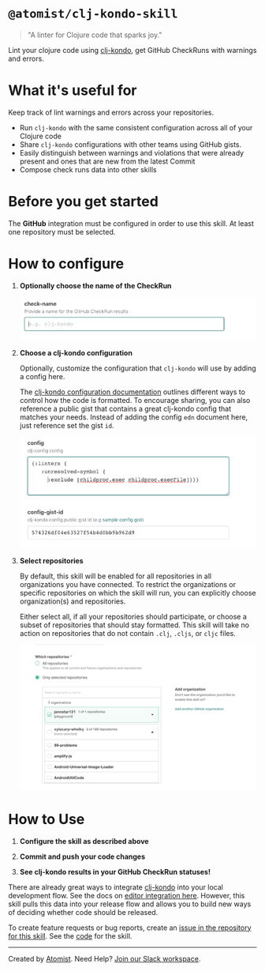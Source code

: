 # `@atomist/clj-kondo-skill`

<!---atomist-skill-readme:start--->

> "A linter for Clojure code that sparks joy."

Lint your clojure code using [clj-kondo][clj-kondo], get GitHub CheckRuns with warnings and errors.
  
# What it's useful for

Keep track of lint warnings and errors across your repositories.

* Run `clj-kondo` with the same consistent configuration across all of your Clojure code
* Share `clj-kondo` configurations with other teams using GitHub gists.
* Easily distinguish between warnings and violations that were already present and ones that are new from the latest Commit
* Compose check runs data into other skills 

# Before you get started

The **GitHub** integration must be configured in order to use this skill. 
At least one repository must be selected. 

# How to configure

1.  **Optionally choose the name of the CheckRun**

    ![check-name](docs/images/check-name.png)
    
2.  **Choose a clj-kondo configuration**

    Optionally, customize the configuration that `clj-kondo` will use by adding a config here. 

    The [clj-kondo configuration documentation][configuration] outlines different ways to control how the code
    is formatted.  To encourage sharing, you can also reference a public gist that contains a great
    clj-kondo config that matches your needs.  Instead of adding the config `edn` document here, just reference set
    the gist `id`.
    
    ![config](docs/images/config.png)
                        
3.  **Select repositories**

    By default, this skill will be enabled for all repositories in all organizations you have connected. To restrict 
    the organizations or specific repositories on which the skill will run, you can explicitly 
    choose organization(s) and repositories.

    Either select all, if all your repositories should participate, or choose a subset of repositories that should 
    stay formatted.  This skill will take no action on repositories that do not contain `.clj`, `.cljs`, or `cljc` files.
    
    ![repo-filter](docs/images/repo-filter.png)    

# How to Use

1. **Configure the skill as described above**

1. **Commit and push your code changes** 

1. **See clj-kondo results in your GitHub CheckRun statuses!**

There are already great ways to integrate [clj-kondo][clj-kondo] into your local development flow.  See the docs on
[editor integration here][editor-integration].  However, this skill pulls this data into your release flow and allows
you to build new ways of deciding whether code should be released.

To create feature requests or bug reports, create an [issue in the repository for this skill](https://github.com/atomist-skills/cljfmt-skill/issues). 
See the [code](https://github.com/atomist-skills/cljfmt-skill) for the skill.

[clj-kondo]: https://github.com/borkdude/clj-kondo
[configuration]: https://github.com/borkdude/clj-kondo/blob/master/doc/config.md
[editor-integration]: https://github.com/borkdude/clj-kondo/blob/master/doc/editor-integration.md

<!---atomist-skill-readme:end--->

---

Created by [Atomist][atomist].
Need Help?  [Join our Slack workspace][slack].

[atomist]: https://atomist.com/ (Atomist - How Teams Deliver Software)
[slack]: https://join.atomist.com/ (Atomist Community Slack)